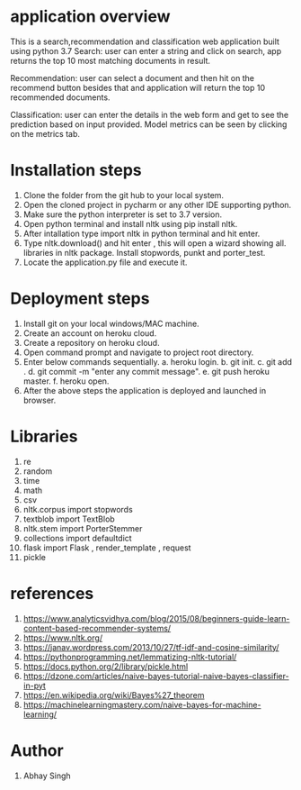 # application overview
This is a search,recommendation and classification web application built using python 3.7
  Search: 
    user can enter a string and click on search, app returns the top 10 most matching 
    documents in result.
  
  Recommendation: 
    user can select a document and then hit on the recommend button besides that 
  and application will return the top 10 recommended documents.
  
  Classification: 
    user can enter the details in the web form and get to see the prediction based on
   input provided. Model metrics can be seen by clicking on the metrics tab.

# Installation steps
1. Clone the folder from the git hub to your local system.
2. Open the cloned project in pycharm or any other IDE supporting python.
3. Make sure the python interpreter is set to  3.7 version.
4. Open python terminal and install nltk using pip install nltk.
5. After intallation type import nltk in python terminal and hit enter.
6. Type nltk.download() and hit enter , this will open a wizard showing all. 
   libraries in nltk package. Install stopwords, punkt and porter_test.
7. Locate the application.py file and execute it.

# Deployment steps
1. Install git on your local windows/MAC machine.
2. Create an account on heroku cloud.
3. Create a repository on heroku cloud.
4. Open command prompt and navigate to project root directory.
5. Enter below commands sequentially.
  a. heroku login.
  b. git init.
  c. git add .
  d. git commit -m "enter any commit message".
  e. git push heroku master.
  f. heroku open.
6. After the above steps the application is deployed and launched in browser.

# Libraries
1. re
2. random
3. time
4. math
5. csv
6. nltk.corpus import stopwords
7. textblob import TextBlob
8. nltk.stem import PorterStemmer
9. collections import defaultdict
10. flask import Flask , render_template , request
11. pickle

# references
1. https://www.analyticsvidhya.com/blog/2015/08/beginners-guide-learn-content-based-recommender-systems/ 
2. https://www.nltk.org/ 
3. https://janav.wordpress.com/2013/10/27/tf-idf-and-cosine-similarity/
4. https://pythonprogramming.net/lemmatizing-nltk-tutorial/ 
5. https://docs.python.org/2/library/pickle.html 
6. https://dzone.com/articles/naive-bayes-tutorial-naive-bayes-classifier-in-pyt 
7. https://en.wikipedia.org/wiki/Bayes%27_theorem 
8. https://machinelearningmastery.com/naive-bayes-for-machine-learning/ 

# Author
1. Abhay Singh



